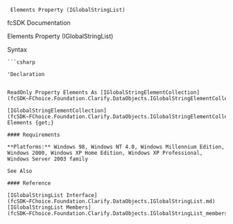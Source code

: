 ﻿     Elements Property (IGlobalStringList)                                                   

fcSDK Documentation

Elements Property (IGlobalStringList)

Syntax

```vbnet
```csharp

'Declaration
 

ReadOnly Property Elements As [IGlobalStringElementCollection](fcSDK~FChoice.Foundation.Clarify.DataObjects.IGlobalStringElementCollection.md)

[IGlobalStringElementCollection](fcSDK~FChoice.Foundation.Clarify.DataObjects.IGlobalStringElementCollection.md) Elements {get;}

#### Requirements

**Platforms:** Windows 98, Windows NT 4.0, Windows Millennium Edition, Windows 2000, Windows XP Home Edition, Windows XP Professional, Windows Server 2003 family

See Also

#### Reference

[IGlobalStringList Interface](fcSDK~FChoice.Foundation.Clarify.DataObjects.IGlobalStringList.md)  
[IGlobalStringList Members](fcSDK~FChoice.Foundation.Clarify.DataObjects.IGlobalStringList_members.md)